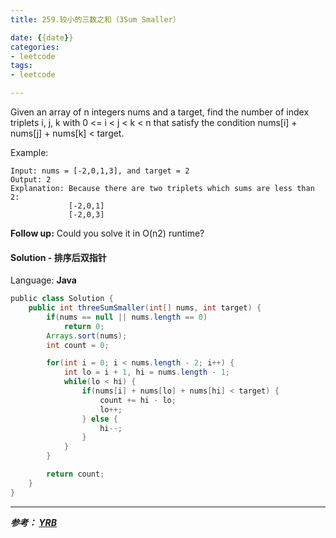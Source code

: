 ```yaml
---
title: 259.较小的三数之和（3Sum Smaller）

date: {{date}}
categories:
- leetcode
tags:
- leetcode

---
```

Given an array of n integers nums and a target, find the number of index triplets i, j, k with 0 <= i < j < k < n that satisfy the condition nums[i] + nums[j] + nums[k] < target.

Example:
```
Input: nums = [-2,0,1,3], and target = 2
Output: 2
Explanation: Because there are two triplets which sums are less than 2:
             [-2,0,1]
             [-2,0,3]
```
**Follow up:** Could you solve it in O(n2) runtime?

#### Solution - 排序后双指针

Language: **Java**

```java
​public class Solution {
    public int threeSumSmaller(int[] nums, int target) {
        if(nums == null || nums.length == 0)
            return 0;
        Arrays.sort(nums);
        int count = 0;

        for(int i = 0; i < nums.length - 2; i++) {
            int lo = i + 1, hi = nums.length - 1;
            while(lo < hi) {
                if(nums[i] + nums[lo] + nums[hi] < target) {
                    count += hi - lo;
                    lo++;
                } else {
                    hi--;
                }
            }
        }

        return count;
    }
}
```


---
***参考：
[YRB](https://www.cnblogs.com/yrbbest/p/5014972.html)***
